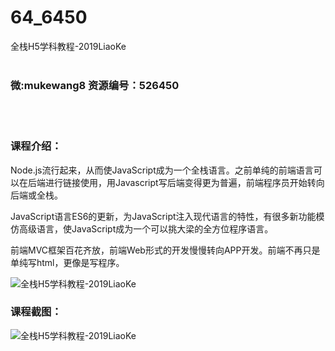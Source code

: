 # 64_6450
全栈H5学科教程-2019LiaoKe
<br/></br>
<h3>微:mukewang8 资源编号：526450</h3>
<br/></br>
<h3>课程介绍：</h3>
<p>Node.js流行起来，从而使JavaScript成为一个全栈语言。之前单纯的前端语言可以在后端进行链接使用，用Javascript写后端变得更为普遍，前端程序员开始转向后端或全栈。</p>
<p>JavaScript语言ES6的更新，为JavaScript注入现代语言的特性，有很多新功能模仿高级语言，使JavaScript成为一个可以挑大梁的全方位程序语言。</p>
<p>前端MVC框架百花齐放，前端Web形式的开发慢慢转向APP开发。前端不再只是单纯写html，更像是写程序。</p>
<p><img src="https://www.ko996.com/wp-content/uploads/img/2019/08/356-10.jpg" alt="全栈H5学科教程-2019LiaoKe"></p>
<h3>课程截图：</h3>
<p><img src="https://www.ko996.com/wp-content/uploads/img/2019/08/2-70.png" alt="全栈H5学科教程-2019LiaoKe"></p>
